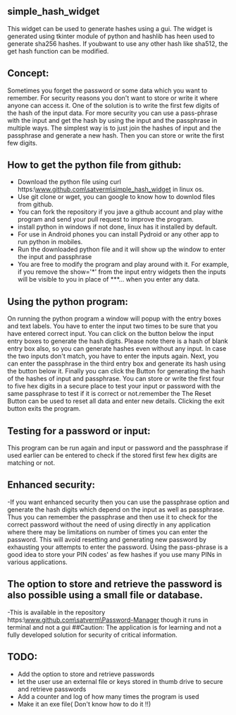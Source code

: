 ## simple_hash_widget
This widget can be used to generate hashes  using a gui.
The widget is generated using tkinter module of python and hashlib has heen used to generate sha256 hashes.
If youbwant to use any other hash like sha512, the get hash function can be modified.
## Concept:
Sometimes you forget the password or some data which you want to remember.
For security reasons you don't want to store or write it where anyone can access it.
One of the solution is to write the first few digits of the hash of the input data.
For more security you can use a pass-phrase with the input and get the hash by using the input and the passphrase in multiple ways.
The simplest way is to just join the hashes of input and the passphrase and generate a new hash.
Then you can store or write the first few digits.
## How to get the python file from github:
 - Download the python file using curl https:\\www.github.com\satverm\simple_hash_widget in linux os.
 - Use git clone or wget, you can google to know how to downlod files from github.
 - You can fork the repository if you jave a github account  and play withe program  and send your pull request to improve the program.
 - install python in windows if not done, linux has it installed by default.
 - For use in Android phones you can install Pydroid or any other app to run python in mobiles.
 - Run the downloaded python file and it will show up the window to enter the input and passphrase 
 - You are free to modify the program and play around with it. For example, if you remove the show='*' from the input entry widgets then the inputs will be visible to you in place of ***... when you enter any data.
## Using the python program:
On running the python program a window will popup with the entry boxes and text labels.
You have to enter the input two times to be sure that you have entered correct input.
You can click on the button below the input entry boxes to generate the hash digits.
Please note there is a hash of blank entry box also, so you can generate hashes even without any input. 
In case the two inputs don't match, you have to enter the inputs again. 
Next, you can enter the passphrase in the third entry box and generate its hash using the button below it.
Finally you can click the Button for generating the hash of the hashes of input and passphrase.
You can store or write the first four to five hex digits in a secure place to test your input or password with the same passphrase to  test if it is correct or not.remember the 
The Reset Button can be used to reset all data and enter new details.
Clicking the exit button exits the program.

## Testing for a password or input:
This program can be run again and input or password and the passphrase if used earlier can be entered to check if the stored first few hex digits are matching or not.
## Enhanced security:
-If you want enhanced security then you can use the passphrase option and generate the hash digits which depend on the input as well as passphrase. 
Thus you can remember the passphrase and then use it to check for the correct password without the need of using directly in any application where there may be limitations on number of times you can enter the password. 
This will avoid resetting and generating new password by exhausting your attempts to enter the password. 
Using the pass-phrase is a good idea to store your PIN codes' as few hashes if you use many PINs in various applications. 
## The option to store and retrieve the password is also possible using a small file or database.
-This is available in the repository https:\\www.github.com\satverm\Password-Manager though it runs in terminal and not a gui
##Caution: The application is for learning and not a fully developed solution for security of critical information. 

## TODO:
- Add the option to store and retrieve passwords 
- let the user use an external file or keys stored in thumb drive to secure and retrieve passwords
- Add a counter and log of how many times the program is used 
- Make it an exe file( Don't know how to do it !!)
